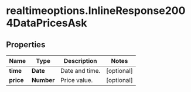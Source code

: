 # realtimeoptions.InlineResponse2004DataPricesAsk

## Properties

Name | Type | Description | Notes
------------ | ------------- | ------------- | -------------
**time** | **Date** | Date and time. | [optional] 
**price** | **Number** | Price value. | [optional] 


